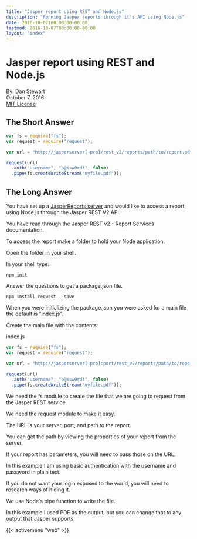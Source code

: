 ```yaml
---
title: "Jasper report using REST and Node.js"
description: "Running Jasper reports through it's API using Node.js"
date: 2016-10-07T00:00:00-00:00
lastmod: 2016-10-07T00:00:00-00:00
layout: "index"
---
```


# Jasper report using REST and Node.js

By: Dan Stewart\
October 7, 2016\
[MIT License](https://mit-license.org)

## The Short Answer

```javascript
var fs = require("fs");
var request = require("request");

var url = "http://jasperserver[-pro]/rest_v2/reports/path/to/report.pdf";

request(url)
  .auth("username", "p@ssw0rd!", false)
  .pipe(fs.createWriteStream("myfile.pdf"));
```

## The Long Answer

You have set up a [JasperReports server](https://community.jaspersoft.com) 
and would like to access a report using Node.js through the Jasper REST V2 API.

You have read through the Jasper REST v2 - Report Services documentation.

To access the report make a folder to hold your Node application.

Open the folder in your shell.

In your shell type:

```shell
npm init
```

Answer the questions to get a package.json file.

```shell
npm install request --save
```

When you were initializing the package.json you were asked for a main file the default is "index.js".

Create the main file with the contents:

index.js
```javascript
var fs = require("fs");
var request = require("request");

var url = "http://jasperserver[-pro]:port/rest_v2/reports/path/to/report.pdf";

request(url)
  .auth("username", "p@ssw0rd!", false)
  .pipe(fs.createWriteStream("myfile.pdf"));
```

We need the fs module to create the file that we are going to request from the Jasper REST service.

We need the request module to make it easy.

The URL is your server, port, and path to the report.

You can get the path by viewing the properties of your report from the server.

If your report has parameters, you will need to pass those on the URL.

In this example I am using basic authentication with the username and password in plain text.

If you do not want your login exposed to the world, you will need to research ways of hiding it.

We use Node's pipe function to write the file.

In this example I used PDF as the output, but you can change that to any output that Jasper supports.

{{< activemenu "web" >}}
